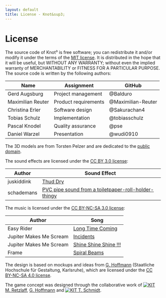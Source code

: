 ```yaml
---
layout: default
title: License - Knot&sup3;
---
```

# License

The source code of Knot&sup3; is free software; you can redistribute it and/or modify it under the terms of the [MIT license](http://choosealicense.com/licenses/mit/). It is distributed in the hope that it will be useful, but WITHOUT ANY WARRANTY; without even the implied warranty of MERCHANTABILITY or FITNESS FOR A PARTICULAR PURPOSE. The source code is written by the following authors:

| Name              | Assignment                 | GitHub              |
| ----------------- | -------------------------- | ------------------- |
| Gerd Augsburg     | Project management         | @Balduro            |
| Maximilian Reuter | Product requirements       | @Maximilian-Reuter  |
| Christina Erler   | Software design            | @Sakurachan4        |
| Tobias Schulz     | Implementation             | @tobiasschulz       |
| Pascal Knodel     | Quality assurance          | @pse                |
| Daniel Warzel     | Presentation               | @wudi0910           |

The 3D models are from Torsten Pelzer and are dedicated to the [public domain](http://creativecommons.org/publicdomain/zero/1.0/).

The sound effects are licensed under the [CC BY 3.0 license](http://creativecommons.org/licenses/by/3.0/):

| Author            | Sound Effect                                                                                                     |
| ----------------- | ---------------------------------------------------------------------------------------------------------------- |
| juskiddink        | [Thud Dry](http://www.freesound.org/people/juskiddink/sounds/108617/)                                            |
| schademans        | [PVC pipe sound from a toiletpaper-roll-holder-thingy](http://www.freesound.org/people/schademans/sounds/13290/) |

The music is licensed under the [CC BY-NC-SA 3.0 license](http://creativecommons.org/licenses/by-nc-sa/3.0/):

| Author                  | Song                                                                                                                                             |
| ----------------------- | ------------------------------------------------------------------------------------------------------------------------------------------------ |
| Easy Rider              | [Long Time Coming](http://freemusicarchive.org/music/Easy_Rider/Live_on_WFMUs_Distort_Jersey_City_with_Reed_Dunlea_Jan_14_2014/Long_Time_Coming) |
| Jupiter Makes Me Scream | [Incidents](http://freemusicarchive.org/music/Jupiter_Makes_Me_Scream_1244/Converge/05_jupiter_makes_me_scream_-_incidents)                      |
| Jupiter Makes Me Scream | [Shine Shine Shine !!!](http://freemusicarchive.org/music/Jupiter_Makes_Me_Scream_1244/Converge/08_jupiter_makes_me_scream_-_shine_shine_shine)  |
| Frame                   | [Spiral Beams](http://freemusicarchive.org/music/Frame/Random_Features/13_frame_-_spiral_beams)                                                  |	

The design is based on mockups and ideas from [G. Hoffmann](http://postdigital.hfg-karlsruhe.de/users/greta-luise-hoffmann) (Staatliche Hochschule für Gestaltung, Karlsruhe), which are licensed under the [CC BY-NC-SA 4.0 license](http://creativecommons.org/licenses/by-nc-sa/4.0/deed.de).

The game concept was designed through the collaborative work of [![KIT]({{site.baseurl}}img/kit.ico "KIT") M. Retzlaff](https://cg.ivd.kit.edu/retzlaff/), [G. Hoffmann](http://postdigital.hfg-karlsruhe.de/users/greta-luise-hoffmann) and [![KIT]({{site.baseurl}}img/kit.ico "KIT") T. Schmidt](https://cg.ivd.kit.edu/schmidt/index.php).

